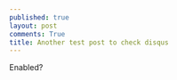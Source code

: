 ```yaml
---
published: true
layout: post
comments: True
title: Another test post to check disqus
---
```

Enabled?
